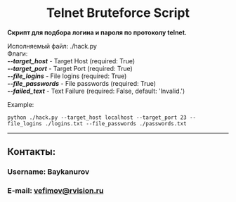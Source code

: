 <h1 align="center">
Telnet Bruteforce Script
</h1>

**Скрипт для подбора логина и пароля по протоколу telnet.**

Исполняемый файл: ./hack.py \
Флаги: \
_**--target_host**_ - Target Host (required: True)\
_**--target_port**_ - Target Port (required: True)\
_**--file_logins**_ - File logins (required: True)\
_**--file_passwords**_ - File passwords (required: True)\
_**--failed_text**_ - Text Failure (required: False, default: 'Invalid.')

Example:
```shell
python ./hack.py --target_host localhost --target_port 23 --file_logins ./logins.txt --file_passwords ./passwords.txt
```

_____________________________
## Контакты:
### Username: Baykanurov
### E-mail: vefimov@rvision.ru